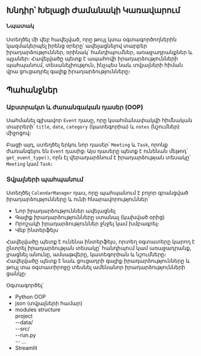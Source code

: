 ## Խնդիր՝ Խելացի Ժամանակի Կառավարում
#### Նպատակ
Ստեղծել մի վեբ հավելված, որը թույլ կտա օգտագործողներին կազմակերպել իրենց օրերը՝ ավելացնելով տարբեր իրադարձություններ, օրինակ՝ հանդիպումներ, առաջադրանքներ և պլաներ։ Հավելվածը պետք է ապահովի իրադարձությունների պահպանում, տեսանելիություն, ինչպես նաև տվյալների հիման վրա ցուցադրել գալիք իրադարձությունները։

## Պահանջներ
### Աբստրակտ և ժառանգական դասեր (OOP)

Սահմանել գլխավոր `Event` դասը, որը կսահմանափակվի հիմնական տարրերի՝ `title`, `date`, `category` (կատեգորիա) և `notes` (նշումներ) միջոցով։ 


Բացի այդ, ստեղծել երկու նոր դասեր՝ `Meeting` և `Task`, որոնք ժառանգելու են `Event` դասից։ Այս դասերը պետք է ունենան մեթոդ՝ `get_event_type()`, որն էլ վերադարձնում է իրադարձության տեսակը՝ `Meeting` կամ `Task`։
### Տվյալների պահպանում

Ստեղծել `CalendarManager` դաս, որը պահպանում է բոլոր գրանցված իրադարձությունները և ունի հնարավորություններ՝
- Նոր իրադարձություններ ավելացնել
- Գալիք իրադարձությունները ստանալ (կախված օրից)
- Որոշակի իրադարձություններ ջնջել կամ խմբագրել։
- Վեբ ինտերֆեյս

Հավելվածը պետք է ունենա ինտերֆեյս, որտեղ օգտատերը կարող է ընտրել իրադարձության տեսակը՝ հանդիպում կամ առաջադրանք, լրացնել անունը, ամսաթվերը, կատեգորիան և նշումները։
Հավելվածը պետք է նաև ցուցադրի գալիք իրադարձությունները և թույլ տա օգտատիրոջը տեսնել ամենանոր իրադարձությունների ցանկը։

Օգտագործել՝
- Python OOP
- json (տվյալների համար)
- modules structure\
project\
--data/\
--src/\
--run.py\
--  ... 
- Streamlit